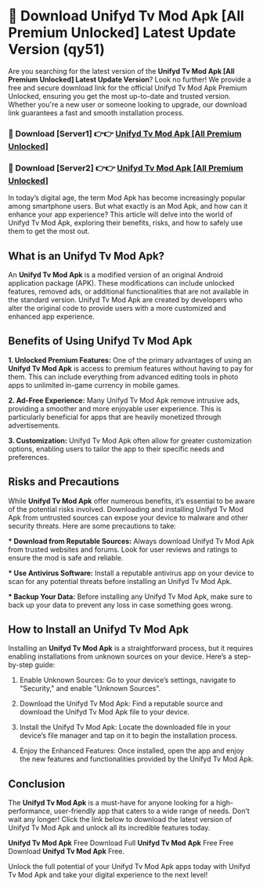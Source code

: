 # 🤖 Download Unifyd Tv Mod Apk [All Premium Unlocked] Latest Update Version (qy51)

Are you searching for the latest version of the <strong>Unifyd Tv Mod Apk [All Premium Unlocked] Latest Update Version</strong>? Look no further! We provide a free and secure download link for the official Unifyd Tv Mod Apk Premium Unlocked, ensuring you get the most up-to-date and trusted version. Whether you're a new user or someone looking to upgrade, our download link guarantees a fast and smooth installation process.


<h3>📌 Download [Server1] 👉👉 <a href="https://hapymods.com?title=Unifyd+Tv+Mod+Apk&ref=3B1">Unifyd Tv Mod Apk [All Premium Unlocked]</a></h3>

<h3>📌 Download [Server2] 👉👉 <a href="https://hapymods.com?title=Unifyd+Tv+Mod+Apk&ref=3B1">Unifyd Tv Mod Apk [All Premium Unlocked]</a></h3>


In today’s digital age, the term Mod Apk has become increasingly popular among smartphone users. But what exactly is an Mod Apk, and how can it enhance your app experience? This article will delve into the world of Unifyd Tv Mod Apk, exploring their benefits, risks, and how to safely use them to get the most out.


<h2>What is an Unifyd Tv Mod Apk?</h2>

An <strong>Unifyd Tv Mod Apk</strong> is a modified version of an original Android application package (APK). These modifications can include unlocked features, removed ads, or additional functionalities that are not available in the standard version. Unifyd Tv Mod Apk are created by developers who alter the original code to provide users with a more customized and enhanced app experience.


<h2>Benefits of Using Unifyd Tv Mod Apk</h2>

<strong> 1. Unlocked Premium Features:</strong> One of the primary advantages of using an <strong>Unifyd Tv Mod Apk</strong> is access to premium features without having to pay for them. This can include everything from advanced editing tools in photo apps to unlimited in-game currency in mobile games.

<strong> 2. Ad-Free Experience:</strong> Many Unifyd Tv Mod Apk remove intrusive ads, providing a smoother and more enjoyable user experience. This is particularly beneficial for apps that are heavily monetized through advertisements.

<strong> 3. Customization:</strong> Unifyd Tv Mod Apk often allow for greater customization options, enabling users to tailor the app to their specific needs and preferences.


<h2>Risks and Precautions</h2>

While <strong>Unifyd Tv Mod Apk</strong> offer numerous benefits, it’s essential to be aware of the potential risks involved. Downloading and installing Unifyd Tv Mod Apk from untrusted sources can expose your device to malware and other security threats. Here are some precautions to take:

<strong> * Download from Reputable Sources:</strong> Always download Unifyd Tv Mod Apk from trusted websites and forums. Look for user reviews and ratings to ensure the mod is safe and reliable.

<strong> * Use Antivirus Software:</strong> Install a reputable antivirus app on your device to scan for any potential threats before installing an Unifyd Tv Mod Apk.

<strong> * Backup Your Data:</strong> Before installing any Unifyd Tv Mod Apk, make sure to back up your data to prevent any loss in case something goes wrong.


<h2>How to Install an Unifyd Tv Mod Apk</h2>

Installing an <strong>Unifyd Tv Mod Apk</strong> is a straightforward process, but it requires enabling installations from unknown sources on your device. Here’s a step-by-step guide:

 1. Enable Unknown Sources: Go to your device’s settings, navigate to "Security," and enable "Unknown Sources".

 2. Download the Unifyd Tv Mod Apk: Find a reputable source and download the Unifyd Tv Mod Apk file to your device.

 3. Install the Unifyd Tv Mod Apk: Locate the downloaded file in your device’s file manager and tap on it to begin the installation process.

 4. Enjoy the Enhanced Features: Once installed, open the app and enjoy the new features and functionalities provided by the Unifyd Tv Mod Apk.


<h2><strong>Conclusion</strong></h2>

The <strong>Unifyd Tv Mod Apk</strong> is a must-have for anyone looking for a high-performance, user-friendly app that caters to a wide range of needs. Don’t wait any longer! Click the link below to download the latest version of Unifyd Tv Mod Apk and unlock all its incredible features today.

<strong>Unifyd Tv Mod Apk</strong> Free Download Full <strong>Unifyd Tv Mod Apk</strong> Free Free Download <strong>Unifyd Tv Mod Apk</strong> Free.

Unlock the full potential of your Unifyd Tv Mod Apk apps today with Unifyd Tv Mod Apk and take your digital experience to the next level!